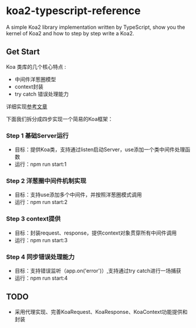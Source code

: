 # koa2-typescript-reference

A simple Koa2 library implementation written by TypeScript, show you the kernel of Koa2 and how to step by step write a Koa2.

## Get Start

Koa 类库的几个核心特点 : 

* 中间件洋葱圈模型
* context封装
* try catch 错误处理能力

详细实现[参考文章](https://github.com/rrd-fe/blog/blob/master/nodejs/koa2-implementation.md)

下面我们拆分成四步实现一个简易的Koa框架：

### Step 1 基础Server运行

* 目标：提供Koa类，支持通过listen启动Server，use添加一个类中间件处理函数
* 运行：npm run start:1

### Step 2 洋葱圈中间件机制实现

* 目标：支持use添加多个中间件，并按照洋葱圈模式调用
* 运行：npm run start:2

### Step 3 context提供

* 目标：封装request、response，提供context对象贯穿所有中间件调用
* 运行：npm run start:3

### Step 4 同步错误处理能力

* 目标：支持错误监听（app.on('error')）,支持通过try catch进行一场捕获
* 运行：npm run start:4

## TODO

* 采用代理实现、完善KoaRequest、KoaResponse、KoaContext功能提供和封装